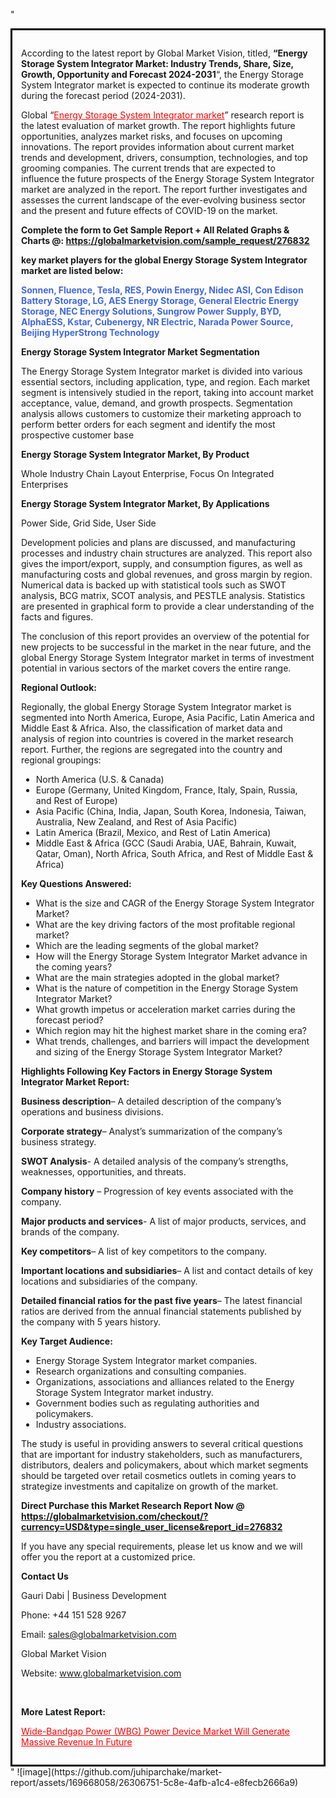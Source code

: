 "<div style='border: 3px solid black; padding: 1em;'>

According to the latest report by Global Market Vision, titled, <strong>“Energy Storage System Integrator Market: Industry Trends, Share, Size, Growth, Opportunity and Forecast 2024-2031</strong>“, the Energy Storage System Integrator market is expected to continue its moderate growth during the forecast period (2024-2031).

Global “<a style='color: #ff0000;' href='https://globalmarketvision.com/reports/global-energy-storage-system-integrator-market/276832'>Energy Storage System Integrator market</a>” research report is the latest evaluation of market growth. The report highlights future opportunities, analyzes market risks, and focuses on upcoming innovations. The report provides information about current market trends and development, drivers, consumption, technologies, and top grooming companies. The current trends that are expected to influence the future prospects of the Energy Storage System Integrator market are analyzed in the report. The report further investigates and assesses the current landscape of the ever-evolving business sector and the present and future effects of COVID-19 on the market.

<strong>Complete the form to Get Sample Report + All Related Graphs &amp; Charts @: <a style='color: #ff0000;' href='https://globalmarketvision.com/sample_request/276832?utm_source=linkedinPulse&utm_medium=SN&utm_campaign=SN'><strong>https://globalmarketvision.com/sample_request/276832</strong></a></strong>

<strong>key market players for the global Energy Storage System Integrator market are listed below:</strong>

<strong style='color: #4169e1;'>Sonnen, Fluence, Tesla, RES, Powin Energy, Nidec ASI, Con Edison Battery Storage, LG, AES Energy Storage, General Electric Energy Storage, NEC Energy Solutions, Sungrow Power Supply, BYD, AlphaESS, Kstar, Cubenergy, NR Electric, Narada Power Source, Beijing HyperStrong Technology</strong>

<strong>Energy Storage System Integrator Market Segmentation</strong>

The Energy Storage System Integrator market is divided into various essential sectors, including application, type, and region. Each market segment is intensively studied in the report, taking into account market acceptance, value, demand, and growth prospects. Segmentation analysis allows customers to customize their marketing approach to perform better orders for each segment and identify the most prospective customer base

<strong>Energy Storage System Integrator Market, By Product</strong>

Whole Industry Chain Layout Enterprise, Focus On Integrated Enterprises

<strong>Energy Storage System Integrator Market, By Applications</strong>

Power Side, Grid Side, User Side

Development policies and plans are discussed, and manufacturing processes and industry chain structures are analyzed. This report also gives the import/export, supply, and consumption figures, as well as manufacturing costs and global revenues, and gross margin by region. Numerical data is backed up with statistical tools such as SWOT analysis, BCG matrix, SCOT analysis, and PESTLE analysis. Statistics are presented in graphical form to provide a clear understanding of the facts and figures.

The conclusion of this report provides an overview of the potential for new projects to be successful in the market in the near future, and the global Energy Storage System Integrator market in terms of investment potential in various sectors of the market covers the entire range.

<strong>Regional Outlook:</strong>

Regionally, the global Energy Storage System Integrator market is segmented into North America, Europe, Asia Pacific, Latin America and Middle East &amp; Africa. Also, the classification of market data and analysis of region into countries is covered in the market research report. Further, the regions are segregated into the country and regional groupings:
<ul>
  <li>North America (U.S. &amp; Canada)</li>
  <li>Europe (Germany, United Kingdom, France, Italy, Spain, Russia, and Rest of Europe)</li>
  <li>Asia Pacific (China, India, Japan, South Korea, Indonesia, Taiwan, Australia, New Zealand, and Rest of Asia Pacific)</li>
  <li>Latin America (Brazil, Mexico, and Rest of Latin America)</li>
  <li>Middle East &amp; Africa (GCC (Saudi Arabia, UAE, Bahrain, Kuwait, Qatar, Oman), North Africa, South Africa, and Rest of Middle East &amp; Africa)</li>
</ul>
<strong>Key Questions Answered:</strong>
<ul>
  <li>What is the size and CAGR of the Energy Storage System Integrator Market?</li>
  <li>What are the key driving factors of the most profitable regional market?</li>
  <li>Which are the leading segments of the global market?</li>
  <li>How will the Energy Storage System Integrator Market advance in the coming years?</li>
  <li>What are the main strategies adopted in the global market?</li>
  <li>What is the nature of competition in the Energy Storage System Integrator Market?</li>
  <li>What growth impetus or acceleration market carries during the forecast period?</li>
  <li>Which region may hit the highest market share in the coming era?</li>
  <li>What trends, challenges, and barriers will impact the development and sizing of the Energy Storage System Integrator Market?</li>
</ul>
<strong>Highlights Following Key Factors in Energy Storage System Integrator Market Report:</strong>

<strong>Business description</strong>– A detailed description of the company’s operations and business divisions.

<strong>Corporate strategy</strong>– Analyst’s summarization of the company’s business strategy.

<strong>SWOT Analysis</strong>- A detailed analysis of the company’s strengths, weaknesses, opportunities, and threats.

<strong>Company history</strong> – Progression of key events associated with the company.

<strong>Major products and services</strong>- A list of major products, services, and brands of the company.

<strong>Key competitors</strong>– A list of key competitors to the company.

<strong>Important locations and subsidiaries</strong>– A list and contact details of key locations and subsidiaries of the company.

<strong>Detailed financial ratios for the past five years</strong>– The latest financial ratios are derived from the annual financial statements published by the company with 5 years history.

<strong>Key Target Audience:</strong>
<ul>
  <li>Energy Storage System Integrator market companies.</li>
  <li>Research organizations and consulting companies.</li>
  <li>Organizations, associations and alliances related to the Energy Storage System Integrator market industry.</li>
  <li>Government bodies such as regulating authorities and policymakers.</li>
  <li>Industry associations.</li>
</ul>
The study is useful in providing answers to several critical questions that are important for industry stakeholders, such as manufacturers, distributors, dealers and policymakers, about which market segments should be targeted over retail cosmetics outlets in coming years to strategize investments and capitalize on growth of the market.

<strong>Direct Purchase this Market Research Report Now @ </strong><strong><a style='color: #ff0000;' href='https://globalmarketvision.com/checkout/?currency=USD&type=single_user_license&report_id=276832?utm_source=linkedinPulse&utm_medium=SN&utm_campaign=SN'><strong>https://globalmarketvision.com/checkout/?currency=USD&type=single_user_license&report_id=276832</strong></a></strong>

If you have any special requirements, please let us know and we will offer you the report at a customized price.
<p id='ember58' class='ember-view reader-content-blocks__paragraph'><strong>Contact Us</strong></p>
<p id='ember59' class='ember-view reader-content-blocks__paragraph'>Gauri Dabi | Business Development</p>
<p id='ember60' class='ember-view reader-content-blocks__paragraph'>Phone: +44 151 528 9267</p>
Email: <a href='mailto:sales@globalmarketvision.com'>sales@globalmarketvision.com</a>

Global Market Vision

Website: <a href='http://www.globalmarketvision.com'>www.globalmarketvision.com</a>

&nbsp;

<strong>More Latest Report:</strong>

<a style='color: #ff0000;' href='https://www.linkedin.com/pulse/wide-bandgap-wbg-power-device-market-generate-massive-iiapf'>Wide-Bandgap Power (WBG) Power Device Market Will Generate Massive Revenue In Future</a>

</div>"
![image](https://github.com/juhiparchake/market-report/assets/169668058/26306751-5c8e-4afb-a1c4-e8fecb2666a9)
